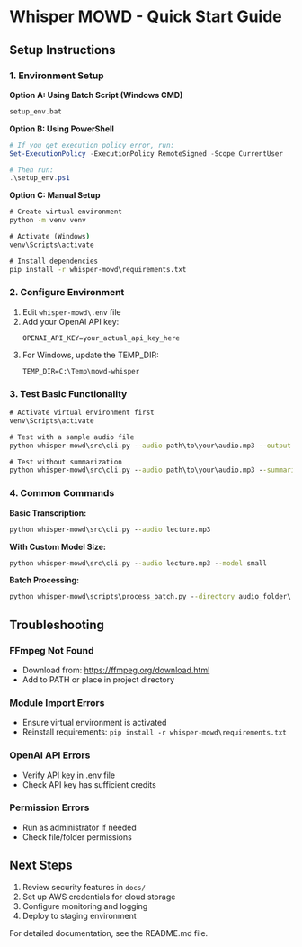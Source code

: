 # Whisper MOWD - Quick Start Guide

## Setup Instructions

### 1. Environment Setup

**Option A: Using Batch Script (Windows CMD)**
```cmd
setup_env.bat
```

**Option B: Using PowerShell**
```powershell
# If you get execution policy error, run:
Set-ExecutionPolicy -ExecutionPolicy RemoteSigned -Scope CurrentUser

# Then run:
.\setup_env.ps1
```

**Option C: Manual Setup**
```cmd
# Create virtual environment
python -m venv venv

# Activate (Windows)
venv\Scripts\activate

# Install dependencies
pip install -r whisper-mowd\requirements.txt
```

### 2. Configure Environment

1. Edit `whisper-mowd\.env` file
2. Add your OpenAI API key:
   ```
   OPENAI_API_KEY=your_actual_api_key_here
   ```
3. For Windows, update the TEMP_DIR:
   ```
   TEMP_DIR=C:\Temp\mowd-whisper
   ```

### 3. Test Basic Functionality

```cmd
# Activate virtual environment first
venv\Scripts\activate

# Test with a sample audio file
python whisper-mowd\src\cli.py --audio path\to\your\audio.mp3 --output output\

# Test without summarization
python whisper-mowd\src\cli.py --audio path\to\your\audio.mp3 --summarizer none
```

### 4. Common Commands

**Basic Transcription:**
```cmd
python whisper-mowd\src\cli.py --audio lecture.mp3
```

**With Custom Model Size:**
```cmd
python whisper-mowd\src\cli.py --audio lecture.mp3 --model small
```

**Batch Processing:**
```cmd
python whisper-mowd\scripts\process_batch.py --directory audio_folder\ --output output\
```

## Troubleshooting

### FFmpeg Not Found
- Download from: https://ffmpeg.org/download.html
- Add to PATH or place in project directory

### Module Import Errors
- Ensure virtual environment is activated
- Reinstall requirements: `pip install -r whisper-mowd\requirements.txt`

### OpenAI API Errors
- Verify API key in .env file
- Check API key has sufficient credits

### Permission Errors
- Run as administrator if needed
- Check file/folder permissions

## Next Steps

1. Review security features in `docs/`
2. Set up AWS credentials for cloud storage
3. Configure monitoring and logging
4. Deploy to staging environment

For detailed documentation, see the README.md file.